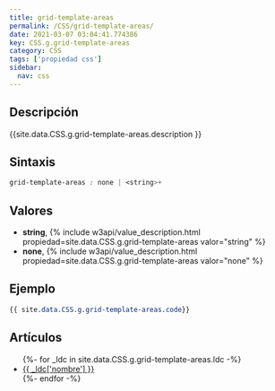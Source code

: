 ```yaml
---
title: grid-template-areas
permalink: /CSS/grid-template-areas/
date: 2021-03-07 03:04:41.774386
key: CSS.g.grid-template-areas
category: CSS
tags: ['propiedad css']
sidebar: 
  nav: css
---
```


## Descripción
{{site.data.CSS.g.grid-template-areas.description }}

## Sintaxis
~~~css
grid-template-areas : none | <string>+
~~~

## Valores
* **string**,  {% include w3api/value_description.html propiedad=site.data.CSS.g.grid-template-areas valor="string" %}
* **none**,  {% include w3api/value_description.html propiedad=site.data.CSS.g.grid-template-areas valor="none" %}

## Ejemplo
~~~css
{{ site.data.CSS.g.grid-template-areas.code}}
~~~

## Artículos
<ul>
{%- for _ldc in site.data.CSS.g.grid-template-areas.ldc -%}
   <li>
       <a href="{{_ldc['url'] }}">{{ _ldc['nombre'] }}</a>
   </li>
{%- endfor -%}
</ul>
